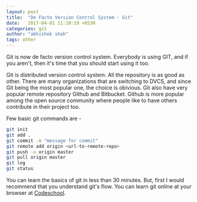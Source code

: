 ```yaml
---
layout: post
title:  "De Facto Version Control System - Git"
date:   2017-04-01 11:10:19 +0530
categories: git
author: "abhishek shah"
tags: other
---
```


Git is now de facto version control system. Everybody is using GIT, and if you aren't, then it's time that you should start using it too. 

Git is distributed version control system. All the repository is as good as other. There are many organizations that are switching to DVCS, and since Git being the most popular one, the choice is obivious. Git also have very popular remote repository Github and Bitbucket. Github is more popular among the open source community where people like to have others contribute in their project too.  

Few basic git commands are - 

```bash
git init
git add .
git commit -m "message for commit"
git remote add origin <url-to-remote-repo>
git push -u origin master
git pull origin master
git log
git status
```

You can learn the basics of git in less than 30 minutes. But, first I would recommend that you understand git's flow. You can learn git online at your browser at [Codeschool](https://try.github.io/).










	

















